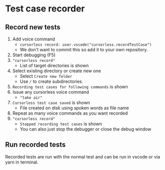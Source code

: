 # Test case recorder

## Record new tests
1. Add voice command
    - `cursorless record: user.vscode("cursorless.recordTestCase")`
    - We don't want to commit this so add it to your own repository.
1. Start debugging (F5)
1. `"cursorless record"`
    - List of target directories is shown
1. Select existing directory or create new one
    - Select `Create new folder`
    - Use `/` to create subdirectories.
1. `Recording test cases for following commands` is shown
1. Issue any cursorless voice command
    - `"take air"`
1. `Cursorless test case saved` is shown
    - File created on disk using spoken words as file name
1. Repeat as many voice commands as you want recorded
1. `"cursorless record"`
    - `Stopped recording test cases` is shown
    - You can also just stop the debugger or close the debug window

## Run recorded tests
Recorded tests are run with the normal test and can be run in vscode or via yarn in terminal.
